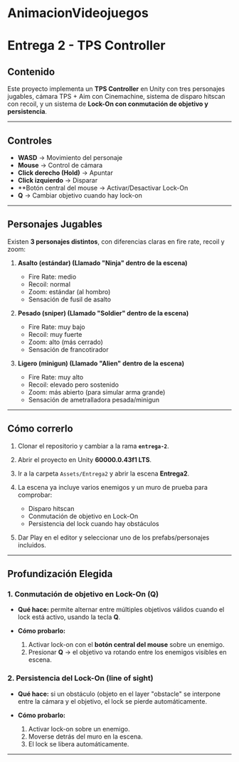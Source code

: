 # AnimacionVideojuegos

# Entrega 2 - TPS Controller 

## Contenido

Este proyecto implementa un **TPS Controller** en Unity con tres personajes jugables, cámara TPS + Aim con Cinemachine, sistema de disparo hitscan con recoil, y un sistema de **Lock-On con conmutación de objetivo y persistencia**.

---

## Controles

* **WASD** → Movimiento del personaje
* **Mouse** → Control de cámara 
* **Click derecho (Hold)** → Apuntar 
* **Click izquierdo** → Disparar 
* **Botón central del mouse → Activar/Desactivar Lock-On
* **Q** → Cambiar objetivo cuando hay lock-on

---

## Personajes Jugables

Existen **3 personajes distintos**, con diferencias claras en fire rate, recoil y zoom:

1. **Asalto (estándar) (Llamado "Ninja" dentro de la escena)**

   * Fire Rate: medio
   * Recoil: normal
   * Zoom: estándar (al hombro)
   * Sensación de fusil de asalto

2. **Pesado (sniper) (Llamado "Soldier" dentro de la escena)**

   * Fire Rate: muy bajo
   * Recoil: muy fuerte
   * Zoom: alto (más cerrado)
   * Sensación de francotirador

3. **Ligero (minigun) (Llamado "Alien" dentro de la escena)**

   * Fire Rate: muy alto
   * Recoil: elevado pero sostenido
   * Zoom: más abierto (para simular arma grande)
   * Sensación de ametralladora pesada/minigun

---

## Cómo correrlo

1. Clonar el repositorio y cambiar a la rama **`entrega-2`**.
2. Abrir el proyecto en Unity **60000.0.43f1 LTS**.
3. Ir a la carpeta `Assets/Entrega2` y abrir la escena **Entrega2**.
4. La escena ya incluye varios enemigos y un muro de prueba para comprobar:

   * Disparo hitscan
   * Conmutación de objetivo en Lock-On
   * Persistencia del lock cuando hay obstáculos
5. Dar Play en el editor y seleccionar uno de los prefabs/personajes incluidos.

---

## Profundización Elegida

### 1. Conmutación de objetivo en Lock-On (Q)

* **Qué hace:** permite alternar entre múltiples objetivos válidos cuando el lock está activo, usando la tecla **Q**.
* **Cómo probarlo:**

  1. Activar lock-on con el **botón central del mouse** sobre un enemigo.
  2. Presionar **Q** → el objetivo va rotando entre los enemigos visibles en escena.


### 2. Persistencia del Lock-On (line of sight)

* **Qué hace:** si un obstáculo (objeto en el layer "obstacle" se interpone entre la cámara y el objetivo, el lock se pierde automáticamente.
* **Cómo probarlo:**

  1. Activar lock-on sobre un enemigo.
  2. Moverse detrás del muro en la escena.
  3. El lock se libera automáticamente.


---



